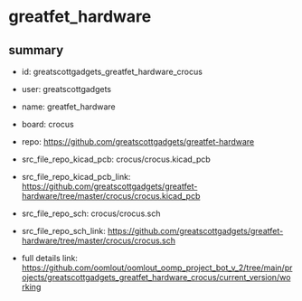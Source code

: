 # greatfet_hardware
 
## summary 
* id: greatscottgadgets_greatfet_hardware_crocus
* user: greatscottgadgets
* name: greatfet_hardware
* board: crocus
* repo: https://github.com/greatscottgadgets/greatfet-hardware
* src_file_repo_kicad_pcb: crocus/crocus.kicad_pcb
* src_file_repo_kicad_pcb_link: https://github.com/greatscottgadgets/greatfet-hardware/tree/master/crocus/crocus.kicad_pcb


* src_file_repo_sch: crocus/crocus.sch
* src_file_repo_sch_link: https://github.com/greatscottgadgets/greatfet-hardware/tree/master/crocus/crocus.sch
* full details link: https://github.com/oomlout/oomlout_oomp_project_bot_v_2/tree/main/projects/greatscottgadgets_greatfet_hardware_crocus/current_version/working  







